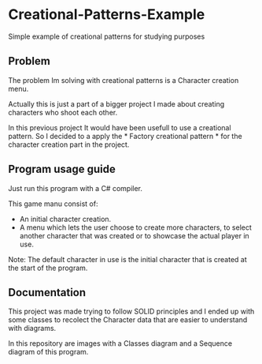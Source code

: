 # Creational-Patterns-Example
Simple example of creational patterns for studying purposes

## Problem

The problem Im solving with creational patterns is a Character creation menu.

Actually this is just a part of a bigger project I made about creating characters who shoot each other.

In this previous project It would have been usefull to use a creational pattern. So I decided to a apply
the * Factory creational pattern * for the character creation part in the project.

## Program usage guide

Just run this program with a C# compiler.

This game manu consist of:

-  An initial character creation.
-  A menu which lets the user choose to create more characters, to select another character that was created or to showcase the actual player in use.

Note: The default character in use is the initial character that is created at the start of the program.

## Documentation

This project was made trying to follow SOLID principles and I ended up with some classes to recolect the Character data that are easier
to understand with diagrams.

In this repository are images with a Classes diagram and a Sequence diagram of this program.